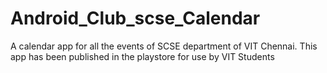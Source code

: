 # Android_Club_scse_Calendar
A calendar app for all the events of SCSE department of VIT Chennai. This app has been published in the playstore for use by VIT Students
